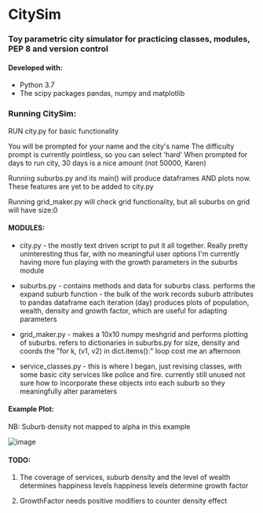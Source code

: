 # CitySim
### Toy parametric city simulator for practicing classes, modules, PEP 8 and version control

#### Developed with:
+ Python 3.7
+ The scipy packages pandas, numpy and matplotlib

### Running CitySim:

RUN city.py for basic functionality
    
You will be prompted for your name and the city's name
The difficulty prompt is currently pointless, so you can select 'hard'
When prompted for days to run city, 30 days is a nice amount (not 50000, Karen)
        
Running suburbs.py and its main() will produce dataframes AND plots now. 
These features are yet to be added to city.py
    
Running grid_maker.py will check grid functionality, but all suburbs on grid will have size:0
    
#### MODULES:
+ city.py - the mostly text driven script to put it all together.
    Really pretty uninteresting thus far, with no meaningful user options
    I'm currently having more fun playing with the growth parameters in the suburbs module
    
+ suburbs.py - contains methods and data for suburbs class.
    performs the expand suburb function - the bulk of the work
    records suburb attributes to pandas dataframe each iteration (day)
    produces plots of population, wealth, density and growth factor, which are useful for adapting parameters

+ grid_maker.py - makes a 10x10 numpy meshgrid and performs plotting of suburbs.
    refers to dictionaries in suburbs.py for size, density and coords
    the "for k, (v1, v2) in dict.items():" loop cost me an afternoon 

+ service_classes.py - this is where I began, just revising classes, with some basic city services like police and fire.
    currently still unused
    not sure how to incorporate these objects into each suburb so they meaningfully alter parameters

#### Example Plot:
    
NB: Suburb density not mapped to alpha in this example
    
![image](https://user-images.githubusercontent.com/24471071/51315742-2f51ab80-1a53-11e9-9cb0-c72499380215.png)

#### TODO:
1. The coverage of services, suburb density and the level of wealth determines happiness levels
happiness levels determine growth factor

2. GrowthFactor needs positive modifiers to counter density effect


